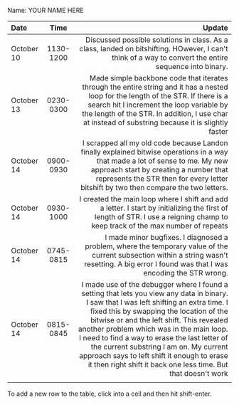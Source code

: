 Name: YOUR NAME HERE

| Date       |   Time    |                                                                                                                                                                                                                                                                                                                                                                                                                                                                                   Update |
|:-----------|:---------:|-----------------------------------------------------------------------------------------------------------------------------------------------------------------------------------------------------------------------------------------------------------------------------------------------------------------------------------------------------------------------------------------------------------------------------------------------------------------------------------------:|
| October 10 | 1130-1200 |                                                                                                                                                                                                                                                                                                                                    Discussed possible solutions in class. As a class, landed on bitshifting. HOwever, I can't think of a way to convert the entire sequence into binary. |
| October 13 | 0230-0300 |                                                                                                                                                                                                     Made simple backbone code that iterates through the entire string and it has a nested loop for the length of the STR. If there is a search hit I increment the loop variable by the length of the STR. In addition, I use char at instead of substring because it is slightly faster |
| October 14 | 0900-0930 |                                                                                                                                                                                                                           I scrapped all my old code because Landon finally explained bitwise operations in a way that made a lot of sense to me. My new approach start by creating a number that represents the STR then for every letter bitshift by two then compare the two letters. |
| October 14 | 0930-1000 |                                                                                                                                                                                                                                                                                                            I created the main loop where I shift and add a letter. I start by initializing the first of length of STR. I use a reigning champ to keep track of the max number of repeats |
| October 14 | 0745-0815 |                                                                                                                                                                                                                                                                                           I made minor bugfixes. I diagnosed a problem, where the temporary value of the current subsection within a string wasn't resetting. A big error I found was that I was encoding the STR wrong. |
| October 14 | 0815-0845 | I made use of the debugger where I found a setting that lets you view any data in binary. I saw that I was left shifting an extra time. I fixed this by swapping the location of the bitwise or and the left shift. This revealed another problem which was in the main loop. I need to find a way to erase the last letter of the current substring I am on. My current approach says to left shift it enough to erase it then right shift it back one less time. But that doesn't work |
|            |           |                                                                                                                                                                                                                                                                                                                                                                                                                                                                                          |


To add a new row to the table, click into a cell and then hit shift-enter.